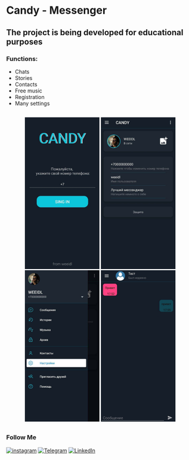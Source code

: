 # Candy - Messenger

## The project is being developed for educational purposes

### Functions:
+ Chats
+ Stories
+ Contacts
+ Free music
+ Registration
+ Many settings


##
<p align="center">
  <img src="https://github.com/weeidl/Candy/blob/main/assets/candy_0.jpg" width="200" title="weeidl">
  <img src="https://github.com/weeidl/Candy/blob/main/assets/candy_1.jpg" width="200" title="weeidl">
  <img src="https://github.com/weeidl/Candy/blob/main/assets/candy_2.jpg" width="200" title="weeidl">
  <img src="https://github.com/weeidl/Candy/blob/main/assets/candy_3.jpg" width="200" title="weeidl">
</p>

##

### Follow Me
[![instagram](https://img.shields.io/badge/-instagram-05151e?style=for-the-badge&logo=instagram)](https://www.instagram.com/weeidl/)
[![Telegram](https://img.shields.io/badge/-Telegram-05151e?style=for-the-badge&logo=Telegram)](https://t.me/weeidl)
[![LinkedIn](https://img.shields.io/badge/-LinkedIn-05151e?style=for-the-badge&logo=LinkedIn)](https://www.linkedin.com/in/weeidl/)
